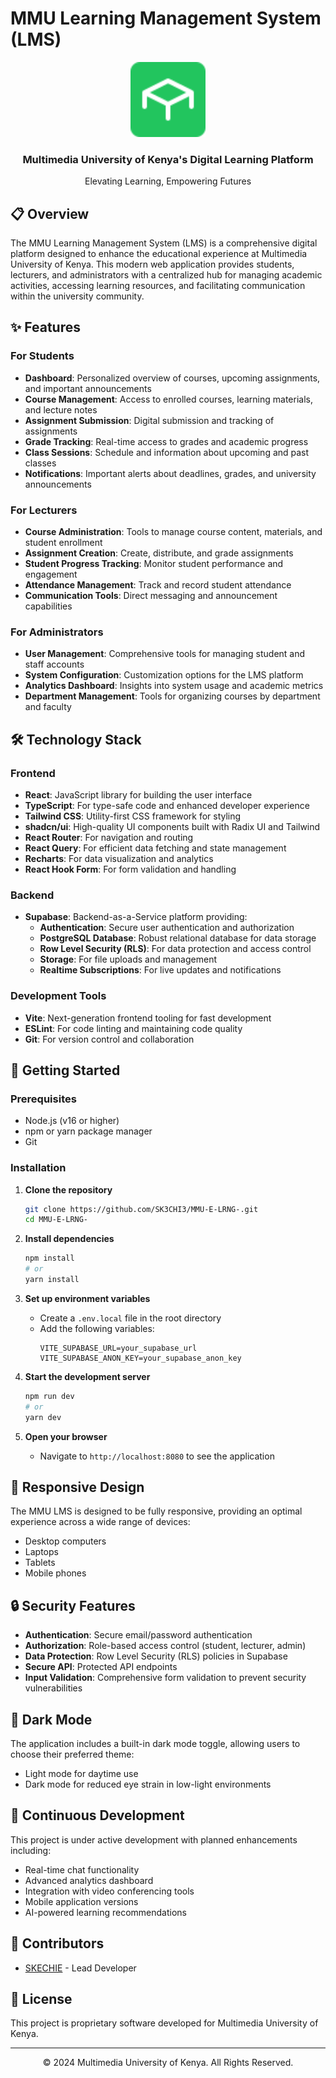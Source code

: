 # MMU Learning Management System (LMS)

<div align="center">
  <img src="public/favicon.svg" alt="MMU LMS Logo" width="120" height="120">
  <h3 align="center">Multimedia University of Kenya's Digital Learning Platform</h3>
  <p align="center">Elevating Learning, Empowering Futures</p>
</div>

## 📋 Overview

The MMU Learning Management System (LMS) is a comprehensive digital platform designed to enhance the educational experience at Multimedia University of Kenya. This modern web application provides students, lecturers, and administrators with a centralized hub for managing academic activities, accessing learning resources, and facilitating communication within the university community.

## ✨ Features

### For Students
- **Dashboard**: Personalized overview of courses, upcoming assignments, and important announcements
- **Course Management**: Access to enrolled courses, learning materials, and lecture notes
- **Assignment Submission**: Digital submission and tracking of assignments
- **Grade Tracking**: Real-time access to grades and academic progress
- **Class Sessions**: Schedule and information about upcoming and past classes
- **Notifications**: Important alerts about deadlines, grades, and university announcements

### For Lecturers
- **Course Administration**: Tools to manage course content, materials, and student enrollment
- **Assignment Creation**: Create, distribute, and grade assignments
- **Student Progress Tracking**: Monitor student performance and engagement
- **Attendance Management**: Track and record student attendance
- **Communication Tools**: Direct messaging and announcement capabilities

### For Administrators
- **User Management**: Comprehensive tools for managing student and staff accounts
- **System Configuration**: Customization options for the LMS platform
- **Analytics Dashboard**: Insights into system usage and academic metrics
- **Department Management**: Tools for organizing courses by department and faculty

## 🛠️ Technology Stack

### Frontend
- **React**: JavaScript library for building the user interface
- **TypeScript**: For type-safe code and enhanced developer experience
- **Tailwind CSS**: Utility-first CSS framework for styling
- **shadcn/ui**: High-quality UI components built with Radix UI and Tailwind
- **React Router**: For navigation and routing
- **React Query**: For efficient data fetching and state management
- **Recharts**: For data visualization and analytics
- **React Hook Form**: For form validation and handling

### Backend
- **Supabase**: Backend-as-a-Service platform providing:
  - **Authentication**: Secure user authentication and authorization
  - **PostgreSQL Database**: Robust relational database for data storage
  - **Row Level Security (RLS)**: For data protection and access control
  - **Storage**: For file uploads and management
  - **Realtime Subscriptions**: For live updates and notifications

### Development Tools
- **Vite**: Next-generation frontend tooling for fast development
- **ESLint**: For code linting and maintaining code quality
- **Git**: For version control and collaboration

## 🚀 Getting Started

### Prerequisites
- Node.js (v16 or higher)
- npm or yarn package manager
- Git

### Installation

1. **Clone the repository**
   ```bash
   git clone https://github.com/SK3CHI3/MMU-E-LRNG-.git
   cd MMU-E-LRNG-
   ```

2. **Install dependencies**
   ```bash
   npm install
   # or
   yarn install
   ```

3. **Set up environment variables**
   - Create a `.env.local` file in the root directory
   - Add the following variables:
     ```
     VITE_SUPABASE_URL=your_supabase_url
     VITE_SUPABASE_ANON_KEY=your_supabase_anon_key
     ```

4. **Start the development server**
   ```bash
   npm run dev
   # or
   yarn dev
   ```

5. **Open your browser**
   - Navigate to `http://localhost:8080` to see the application

## 📱 Responsive Design

The MMU LMS is designed to be fully responsive, providing an optimal experience across a wide range of devices:
- Desktop computers
- Laptops
- Tablets
- Mobile phones

## 🔒 Security Features

- **Authentication**: Secure email/password authentication
- **Authorization**: Role-based access control (student, lecturer, admin)
- **Data Protection**: Row Level Security (RLS) policies in Supabase
- **Secure API**: Protected API endpoints
- **Input Validation**: Comprehensive form validation to prevent security vulnerabilities

## 🌙 Dark Mode

The application includes a built-in dark mode toggle, allowing users to choose their preferred theme:
- Light mode for daytime use
- Dark mode for reduced eye strain in low-light environments

## 🔄 Continuous Development

This project is under active development with planned enhancements including:
- Real-time chat functionality
- Advanced analytics dashboard
- Integration with video conferencing tools
- Mobile application versions
- AI-powered learning recommendations

## 👥 Contributors

- [SKECHIE](https://github.com/SK3CHI3) - Lead Developer

## 📄 License

This project is proprietary software developed for Multimedia University of Kenya.

---

<div align="center">
  <p>© 2024 Multimedia University of Kenya. All Rights Reserved.</p>
</div>

